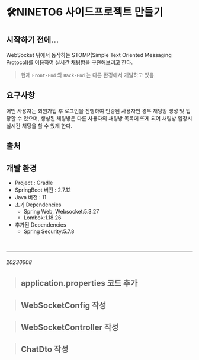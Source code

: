 # 🛠️NINETO6 사이드프로젝트 만들기

## 시작하기 전에...
WebSocket 위에서 동작하는 STOMP(Simple Text Oriented Messaging Protocol)를 이용하여 실시간 채팅방을 구현해보려고 한다.

> 현재 `Front-End` 와 `Back-End` 는 다른 환경에서 개발하고 있음

## 요구사항
어떤 사용자는 회원가입 후 로그인을 진행하여 인증된 사용자인 경우 채팅방 생성 및 입장할 수 있으며,
생성된 채팅방은 다른 사용자의 채팅방 목록에 뜨게 되어 채팅방 입장시 실시간 채팅을 할 수 있게 한다.

## 출처

## 개발 환경
- Project : Gradle
- SpringBoot 버전 : 2.7.12
- Java 버전 : 11
- 초기 Dependencies
   - Spring Web, Websocket:5.3.27
   - Lombok:1.18.26
- 추가된 Dependencies
   - Spring Security:5.7.8
<br/>
<hr/>

###### 20230608
> ## application.properties 코드 추가

> ## WebSocketConfig 작성

> ## WebSocketController 작성

> ## ChatDto 작성